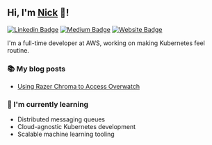 ## Hi, I'm [Nick](https://redback.dev/) 👋!

[![Linkedin Badge](https://img.shields.io/badge/-thomsonnicholas-blue?style=flat&logo=Linkedin&logoColor=white&link=https://www.linkedin.com/in/thomsonnicholas/)](https://www.linkedin.com/in/thomsonnicholas/)
[![Medium Badge](https://img.shields.io/badge/-@RedbackThomson-000000?style=flat&labelColor=000000&logo=Medium&link=https://medium.com/@RedbackThomson)](https://medium.com/@RedbackThomson)
[![Website Badge](https://img.shields.io/badge/-redback.dev-5CCFF5?style=flat&logo=Google-Chrome&logoColor=white&link=https://redback.dev/)](https://redback.dev/)

I'm a full-time developer at AWS, working on making Kubernetes feel routine. 

### 📚 My blog posts
- [Using Razer Chroma to Access Overwatch](https://medium.com/@RedbackThomson/chroma-overwatch-e41aab4c4404)

### 🧠 I'm currently learning
- Distributed messaging queues
- Cloud-agnostic Kubernetes development
- Scalable machine learning tooling
